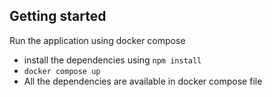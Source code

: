 ## Getting started

Run the application using docker compose
- install the dependencies using `npm install`
- `docker compose up`
- All the dependencies are available in docker compose file
